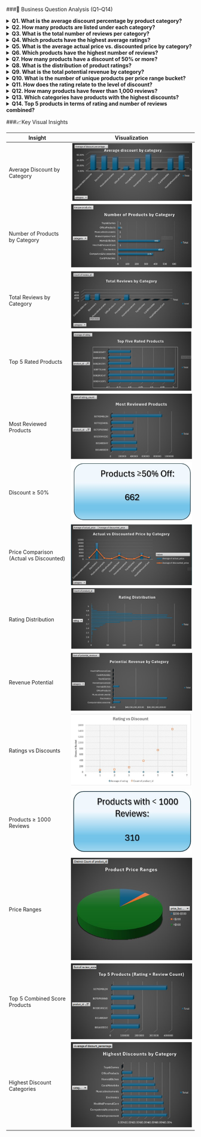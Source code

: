 ###🧠 Business Question Analysis (Q1–Q14)
<details> <summary><strong>Q1. What is the average discount percentage by product category?</strong></summary> <p align="center"> <img src="visuals/q1.jpg" width="600" alt="Average Discount by Category"> </p> </details> <details> <summary><strong>Q2. How many products are listed under each category?</strong></summary> <p align="center"> <img src="visuals/q2.jpg" width="600" alt="Number of Products by Category"> </p> </details> <details> <summary><strong>Q3. What is the total number of reviews per category?</strong></summary> <p align="center"> <img src="visuals/q3.jpg" width="600" alt="Total Reviews by Category"> </p> </details> <details> <summary><strong>Q4. Which products have the highest average ratings?</strong></summary> <p align="center"> <img src="visuals/q4.jpg" width="600" alt="Top Rated Products"> </p> </details> <details> <summary><strong>Q5. What is the average actual price vs. discounted price by category?</strong></summary> <p align="center"> <img src="visuals/q5.jpg" width="600" alt="Actual vs Discounted Price"> </p> </details> <details> <summary><strong>Q6. Which products have the highest number of reviews?</strong></summary> <p align="center"> <img src="visuals/q6.jpg" width="600" alt="Most Reviewed Products"> </p> </details> <details> <summary><strong>Q7. How many products have a discount of 50% or more?</strong></summary> <p align="center"> <img src="visuals/q7.jpg" width="600" alt="50 Percent Discount Products"> </p> </details> <details> <summary><strong>Q8. What is the distribution of product ratings?</strong></summary> <p align="center"> <img src="visuals/q8.jpg" width="600" alt="Rating Distribution"> </p> </details> <details> <summary><strong>Q9. What is the total potential revenue by category?</strong></summary> <p align="center"> <img src="visuals/q9.jpg" width="600" alt="Potential Revenue"> </p> </details> <details> <summary><strong>Q10. What is the number of unique products per price range bucket?</strong></summary> <p align="center"> <img src="visuals/q10.jpg" width="600" alt="Product Price Ranges"> </p> </details> <details> <summary><strong>Q11. How does the rating relate to the level of discount?</strong></summary> <p align="center"> <img src="visuals/q11.jpg" width="600" alt="Rating vs Discount"> </p> </details> <details> <summary><strong>Q12. How many products have fewer than 1,000 reviews?</strong></summary> <p align="center"> <img src="visuals/q12.jpg" width="600" alt="Products with Less Reviews"> </p> </details> <details> <summary><strong>Q13. Which categories have products with the highest discounts?</strong></summary> <p align="center"> <img src="visuals/q13.jpg" width="600" alt="Highest Discount Categories"> </p> </details> <details> <summary><strong>Q14. Top 5 products in terms of rating and number of reviews combined?</strong></summary> <p align="center"> <img src="visuals/q14.jpg" width="600" alt="Top Combined Products"> </p> </details>

###📈Key Visual Insights

| Insight                                 | Visualization                                               |
| --------------------------------------- | ----------------------------------------------------------- |
| Average Discount by Category            | ![](visuals/avg_discount_by_category.jpg)                   |
| Number of Products by Category          | ![](visuals/number_of_products_by_category.jpg)             |
| Total Reviews by Category               | ![](visuals/total_reviews_by_category.jpg)                  |
| Top 5 Rated Products                    | ![](visuals/top_five_rated_products.jpg)                    |
| Most Reviewed Products                  | ![](visuals/most_reviewed_products.jpg)                     |
| Discount ≥ 50%                          | ![](visuals/no_of_products_with_50percent_off_discount.jpg) |
| Price Comparison (Actual vs Discounted) | ![](visuals/actual_vs_discounted_price_by_category.jpg)     |
| Rating Distribution                     | ![](visuals/rating_distribution.jpg)                        |
| Revenue Potential                       | ![](visuals/potential_revenue_by_category.jpg)              |
| Ratings vs Discounts                    | ![](visuals/rating_vs_discount.jpg)                         |
| Products ≥ 1000 Reviews                 | ![](visuals/products_with_1000_or_more_reviews.jpg)         |
| Price Ranges                            | ![](visuals/product_price_ranges.jpg)                       |
| Top 5 Combined Score Products           | ![](visuals/top_five_products_ratingXreview.jpg)            |
| Highest Discount Categories             | ![](visuals/highest_discount_by_category.jpg)               |
